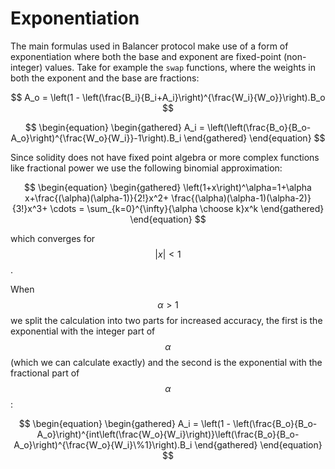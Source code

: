 # Exponentiation

The main formulas used in Balancer protocol make use of a form of exponentiation where both the base and exponent are fixed-point \(non-integer\) values. Take for example the `swap` functions, where the weights in both the exponent and the base are fractions:

$$
A_o = \left(1 - \left(\frac{B_i}{B_i+A_i}\right)^{\frac{W_i}{W_o}}\right).B_o
$$

$$
\begin{equation} \begin{gathered} A_i = \left(\left(\frac{B_o}{B_o-A_o}\right)^{\frac{W_o}{W_i}}-1\right).B_i \end{gathered} \end{equation}
$$

Since solidity does not have fixed point algebra or more complex functions like fractional power we use the following binomial approximation:

$$
\begin{equation} \begin{gathered} \left(1+x\right)^\alpha=1+\alpha x+\frac{(\alpha)(\alpha-1)}{2!}x^2+ \frac{(\alpha)(\alpha-1)(\alpha-2)}{3!}x^3+ \cdots = \sum_{k=0}^{\infty}{\alpha \choose k}x^k \end{gathered} \end{equation}
$$

which converges for $${|x| < 1}$$.

When $$\alpha>1$$ we split the calculation into two parts for increased accuracy, the first is the exponential with the integer part of $$\alpha$$ \(which we can calculate exactly\) and the second is the exponential with the fractional part of $$\alpha$$:

$$
\begin{equation}
\begin{gathered}
A_i = \left(1 - \left(\frac{B_o}{B_o-A_o}\right)^{int\left(\frac{W_o}{W_i}\right)}\left(\frac{B_o}{B_o-A_o}\right)^{\frac{W_o}{W_i}\%1}\right).B_i
\end{gathered}
\end{equation}
$$

